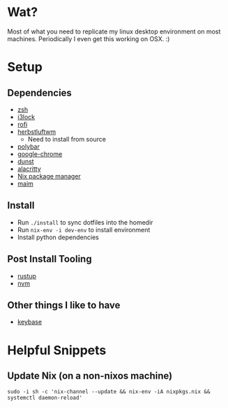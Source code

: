 # Wat?
Most of what you need to replicate my linux desktop environment on most
machines. Periodically I even get this working on OSX. :)

# Setup

## Dependencies

* [zsh](https://github.com/alacritty/alacritty)
* [i3lock](https://github.com/i3/i3lock)
* [rofi](https://github.com/davatorium/rofi)
* [herbstluftwm](https://herbstluftwm.org/)
    * Need to install from source
* [polybar](https://github.com/polybar/polybar)
* [google-chrome](https://www.google.com/intl/en_ca/chrome/)
* [dunst](https://github.com/dunst-project/dunst)
* [alacritty](https://github.com/alacritty/alacritty)
* [Nix package manager](https://nixos.org/download.html)
* [maim](https://github.com/naelstrof/maim)

## Install

* Run `./install` to sync dotfiles into the homedir
* Run `nix-env -i dev-env` to install environment
* Install python dependencies

## Post Install Tooling

* [rustup](https://rustup.rs/)
* [nvm](https://github.com/nvm-sh/nvm)

## Other things I like to have

* [keybase](https://keybase.io/)

# Helpful Snippets

## Update Nix (on a non-nixos machine)

```
sudo -i sh -c 'nix-channel --update && nix-env -iA nixpkgs.nix && systemctl daemon-reload'
```

